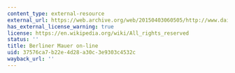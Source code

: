 ```yaml
---
content_type: external-resource
external_url: https://web.archive.org/web/20150403060505/http://www.dailysoft.com/berlinwall/index_de.html
has_external_license_warning: true
license: https://en.wikipedia.org/wiki/All_rights_reserved
status: ''
title: Berliner Mauer on-line
uid: 37576ca7-b22e-4d28-a30c-3e9303c4532c
wayback_url: ''
---
```

